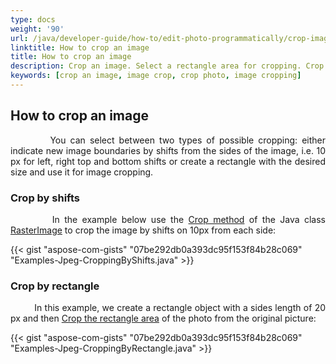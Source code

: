 ```yaml
---
type: docs
weight: '90'
url: /java/developer-guide/how-to/edit-photo-programmatically/crop-image
linktitle: How to crop an image
title: How to crop an image
description: Crop an image. Select a rectangle area for cropping. Crop photo by shifts.
keywords: [crop an image, image crop, crop photo, image cropping]
---
```


## How to crop an image

<p align='justify'>
&nbsp;&nbsp;&nbsp;&nbsp;&nbsp;&nbsp;&nbsp;&nbsp;
You can select between two types of possible cropping: either indicate new image boundaries by shifts from the sides of the image, i.e. 10 px for left, right top and bottom shifts or create a rectangle with the desired size and use it for image cropping. 
</p>

### Crop by shifts

<p align='justify'>
&nbsp;&nbsp;&nbsp;&nbsp;&nbsp;&nbsp;&nbsp;&nbsp;
In the example below use the <a href="https://reference.aspose.com/imaging/java/com.aspose.imaging/rasterimage/#crop-int-int-int-int-">Crop method</a> of the Java class <a href="https://reference.aspose.com/imaging/java/com.aspose.imaging/rasterimage/">RasterImage</a> to crop the image by shifts on 10px from each side:
</p>

{{< gist "aspose-com-gists" "07be292db0a393dc95f153f84b28c069" "Examples-Jpeg-CroppingByShifts.java" >}}


### Crop by rectangle

<p align='justify'>
&nbsp;&nbsp;&nbsp;&nbsp;&nbsp;&nbsp;&nbsp;&nbsp;
In this example, we create a rectangle object with a sides length of 20 px and then <a href="https://reference.aspose.com/imaging/java/com.aspose.imaging/rasterimage/#crop-com.aspose.imaging.Rectangle-">Crop the rectangle area</a> of the photo from the original picture:
</p>

{{< gist "aspose-com-gists" "07be292db0a393dc95f153f84b28c069" "Examples-Jpeg-CroppingByRectangle.java" >}}
